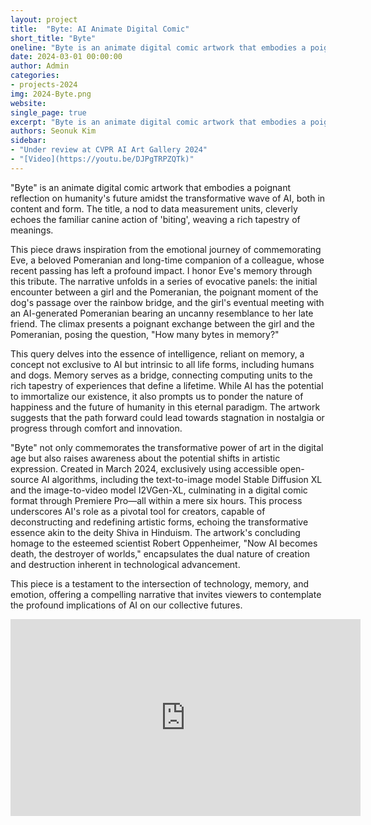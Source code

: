 ```yaml
---
layout: project
title:  "Byte: AI Animate Digital Comic"
short_title: "Byte"
oneline: "Byte is an animate digital comic artwork that embodies a poignant reflection on humanity’s future amidst the transformative wave of AI, both in content and form"
date: 2024-03-01 00:00:00
author: Admin
categories:
- projects-2024
img: 2024-Byte.png
website: 
single_page: true
excerpt: "Byte is an animate digital comic artwork that embodies a poignant reflection on humanity's future amidst the transformative wave of AI, both in content and form. The title, a nod to data measurement units, cleverly echoes the familiar canine action of 'biting', weaving a rich tapestry of meanings."
authors: Seonuk Kim
sidebar:
- "Under review at CVPR AI Art Gallery 2024"
- "[Video](https://youtu.be/DJPgTRPZQTk)"
---
```


"Byte" is an animate digital comic artwork that embodies a poignant reflection on humanity's future amidst the transformative wave of AI, both in content and form. The title, a nod to data measurement units, cleverly echoes the familiar canine action of 'biting', weaving a rich tapestry of meanings.

This piece draws inspiration from the emotional journey of commemorating Eve, a beloved Pomeranian and long-time companion of a colleague, whose recent passing has left a profound impact. I honor Eve's memory through this tribute. The narrative unfolds in a series of evocative panels: the initial encounter between a girl and the Pomeranian, the poignant moment of the dog's passage over the rainbow bridge, and the girl's eventual meeting with an AI-generated Pomeranian bearing an uncanny resemblance to her late friend. The climax presents a poignant exchange between the girl and the Pomeranian, posing the question, "How many bytes in memory?"

This query delves into the essence of intelligence, reliant on memory, a concept not exclusive to AI but intrinsic to all life forms, including humans and dogs. Memory serves as a bridge, connecting computing units to the rich tapestry of experiences that define a lifetime. While AI has the potential to immortalize our existence, it also prompts us to ponder the nature of happiness and the future of humanity in this eternal paradigm. The artwork suggests that the path forward could lead towards stagnation in nostalgia or progress through comfort and innovation.

"Byte" not only commemorates the transformative power of art in the digital age but also raises awareness about the potential shifts in artistic expression. Created in March 2024, exclusively using accessible open-source AI algorithms, including the text-to-image model Stable Diffusion XL and the image-to-video model I2VGen-XL, culminating in a digital comic format through Premiere Pro—all within a mere six hours. This process underscores AI's role as a pivotal tool for creators, capable of deconstructing and redefining artistic forms, echoing the transformative essence akin to the deity Shiva in Hinduism. The artwork's concluding homage to the esteemed scientist Robert Oppenheimer, "Now AI becomes death, the destroyer of worlds," encapsulates the dual nature of creation and destruction inherent in technological advancement.

This piece is a testament to the intersection of technology, memory, and emotion, offering a compelling narrative that invites viewers to contemplate the profound implications of AI on our collective futures.

<iframe width="560" height="315" src="https://www.youtube-nocookie.com/embed/DJPgTRPZQTk?rel=0" frameborder="0" allow="autoplay; encrypted-media" allowfullscreen></iframe>